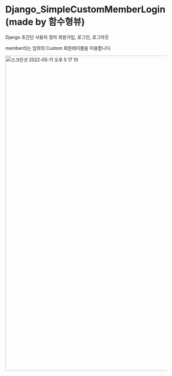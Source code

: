 # Django_SimpleCustomMemberLogin (made by 함수형뷰)
Django 초간단 사용자 정의 회원가입, 로그인, 로그아웃 

member라는 임의의 Custom 회원테이블을 이용합니다.

<img width="981" alt="스크린샷 2022-05-11 오후 5 17 10" src="https://user-images.githubusercontent.com/64471681/167802531-9ec83ec6-02de-4eb7-b3b7-cc57cac77727.png">
